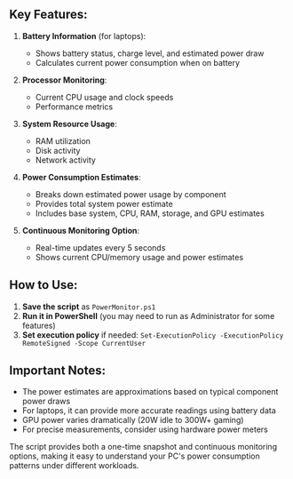 ## Key Features:

1. **Battery Information** (for laptops):
   - Shows battery status, charge level, and estimated power draw
   - Calculates current power consumption when on battery

2. **Processor Monitoring**:
   - Current CPU usage and clock speeds
   - Performance metrics

3. **System Resource Usage**:
   - RAM utilization
   - Disk activity
   - Network activity

4. **Power Consumption Estimates**:
   - Breaks down estimated power usage by component
   - Provides total system power estimate
   - Includes base system, CPU, RAM, storage, and GPU estimates

5. **Continuous Monitoring Option**:
   - Real-time updates every 5 seconds
   - Shows current CPU/memory usage and power estimates

## How to Use:

1. **Save the script** as `PowerMonitor.ps1`
2. **Run it in PowerShell** (you may need to run as Administrator for some features)
3. **Set execution policy** if needed: `Set-ExecutionPolicy -ExecutionPolicy RemoteSigned -Scope CurrentUser`

## Important Notes:

- The power estimates are approximations based on typical component power draws
- For laptops, it can provide more accurate readings using battery data
- GPU power varies dramatically (20W idle to 300W+ gaming)
- For precise measurements, consider using hardware power meters

The script provides both a one-time snapshot and continuous monitoring options, making it easy to understand your PC's power consumption patterns under different workloads.
